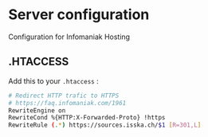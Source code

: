 # Server configuration

Configuration for Infomaniak Hosting

## .HTACCESS

Add this to your `.htaccess` :

``` bash
# Redirect HTTP trafic to HTTPS
# https://faq.infomaniak.com/1961
RewriteEngine on
RewriteCond %{HTTP:X-Forwarded-Proto} !https
RewriteRule (.*) https://sources.isska.ch/$1 [R=301,L]
```